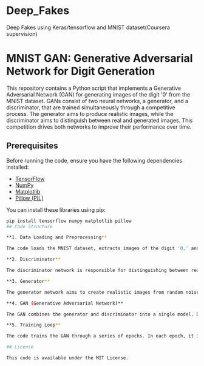 # Deep_Fakes
Deep Fakes using Keras/tensorflow and MNIST dataset(Coursera supervision)

# MNIST GAN: Generative Adversarial Network for Digit Generation


This repository contains a Python script that implements a Generative Adversarial Network (GAN) for generating images of the digit '0' from the MNIST dataset. GANs consist of two neural networks, a generator, and a discriminator, that are trained simultaneously through a competitive process. The generator aims to produce realistic images, while the discriminator aims to distinguish between real and generated images. This competition drives both networks to improve their performance over time.

## Prerequisites

Before running the code, ensure you have the following dependencies installed:

- [TensorFlow](https://www.tensorflow.org/)
- [NumPy](https://numpy.org/)
- [Matplotlib](https://matplotlib.org/)
- [Pillow (PIL)](https://pillow.readthedocs.io/en/stable/index.html)

You can install these libraries using pip:

```bash
pip install tensorflow numpy matplotlib pillow
## Code Structure

**1. Data Loading and Preprocessing**

The code loads the MNIST dataset, extracts images of the digit '0,' and normalizes the pixel values to the range [0, 1].

**2. Discriminator**

The discriminator network is responsible for distinguishing between real and generated images. It consists of convolutional layers followed by batch normalization and a final sigmoid activation function.

**3. Generator**

The generator network aims to create realistic images from random noise. It consists of dense layers followed by convolutional transpose layers, batch normalization, and a final sigmoid activation function.

**4. GAN (Generative Adversarial Network)**

The GAN combines the generator and discriminator into a single model. During training, the generator tries to produce images that the discriminator cannot distinguish from real ones.

**5. Training Loop**

The code trains the GAN through a series of epochs. In each epoch, it iterates through the dataset, training the discriminator and generator alternately. At the end of each epoch, it generates and displays a sample image to visualize the progress.

## License

This code is available under the MIT License.

